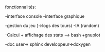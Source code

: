 fonctionnalités:

-interface console
-interface graphique

-gestion du jeu (->logs des tours)
-IA (random)

-Calcul + affichage des stats --> bash +gnuplot

-doc user-> sphinx
	developpeur->doxygen